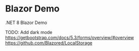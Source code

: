 # Blazor Demo

.NET 8 Blazor Demo


TODO: Add dark mode
https://getbootstrap.com/docs/5.3/forms/overview/#overview
https://github.com/Blazored/LocalStorage